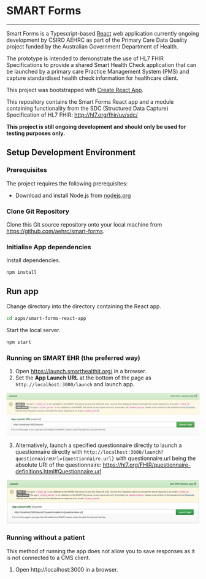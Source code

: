 # SMART Forms

---

Smart Forms is a Typescript-based [React](https://reactjs.org/) web application currently ongoing development by CSIRO AEHRC as part of the Primary Care Data Quality project funded by the Australian Government Department of Health.

The prototype is intended to demonstrate the use of HL7 FHIR Specifications to provide a shared Smart Health Check application that can be launched by a primary care Practice Management System (PMS) and capture standardised health check information for healthcare client.

This project was bootstrapped with [Create React App](https://github.com/facebook/create-react-app).

This repository contains the Smart Forms React app and a module containing functionality from the SDC (Structured Data Capture) Specification of HL7 FHIR: http://hl7.org/fhir/uv/sdc/

**This project is still ongoing development and should only be used for testing purposes only.**

## Setup Development Environment

### Prerequisites

The project requires the following prerequisites:

- Download and install Node.js from [nodejs.org](https://nodejs.org/en/download/)

### Clone Git Repository

Clone this Git source repository onto your local machine from https://github.com/aehrc/smart-forms.

### Initialise App dependencies

Install dependencies.

```sh
npm install
```

## Run app

Change directory into the directory containing the React app.

```sh
cd apps/smart-forms-react-app
```

Start the local server.

```sh
npm start
```

### Running on SMART EHR (the preferred way)

1. Open https://launch.smarthealthit.org/ in a browser.
2. Set the **App Launch URL** at the bottom of the page as `http://localhost:3000/launch` and launch app.

![img.png](launch.png)

3. Alternatively, launch a specified questionnaire directly to launch a questionnaire directly with `http://localhost:3000/launch?questionnaireUrl={questionnaire.url}` with questionnaire.url being the absolute URI of the questionnaire: https://hl7.org/FHIR/questionnaire-definitions.html#Questionnaire.url

![img.png](launch-with-questionnaire.png)

### Running without a patient

This method of running the app does not allow you to save responses as it is not connected to a CMS client.

1. Open http://localhost:3000 in a browser.

